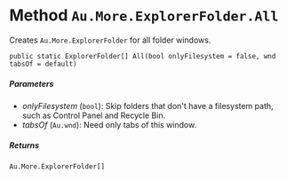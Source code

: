 # Method `Au.More.ExplorerFolder.All`

Creates `Au.More.ExplorerFolder` for all folder windows.

```
public static ExplorerFolder[] All(bool onlyFilesystem = false, wnd tabsOf = default)
```

##### Parameters

- *onlyFilesystem*  (`bool`):
    Skip folders that don't have a filesystem path, such as Control Panel and Recycle Bin.
- *tabsOf*  (`Au.wnd`):
    Need only tabs of this window.

##### Returns

`Au.More.ExplorerFolder[]`